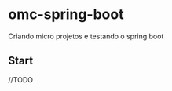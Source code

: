 # omc-spring-boot
Criando micro projetos e testando o spring boot

Start
-------------------------
//TODO







